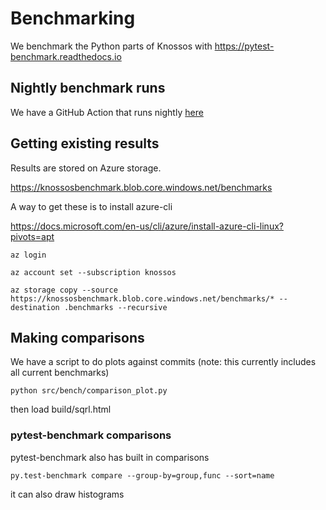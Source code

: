# Benchmarking


We benchmark the Python parts of Knossos with https://pytest-benchmark.readthedocs.io


## Nightly benchmark runs

We have a GitHub Action that runs nightly [here](../../.github/workflows/benchmark.yml)

## Getting existing results

Results are stored on Azure storage.

https://knossosbenchmark.blob.core.windows.net/benchmarks

A way to get these is to install azure-cli

https://docs.microsoft.com/en-us/cli/azure/install-azure-cli-linux?pivots=apt


```
az login

az account set --subscription knossos

az storage copy --source https://knossosbenchmark.blob.core.windows.net/benchmarks/* --destination .benchmarks --recursive
```

## Making comparisons 


We have a script to do plots against commits (note: this currently includes all current benchmarks)

```
python src/bench/comparison_plot.py
```

then load build/sqrl.html

### pytest-benchmark comparisons

pytest-benchmark also has built in comparisons

```
py.test-benchmark compare --group-by=group,func --sort=name
```

it can also draw histograms